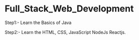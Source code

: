 # Full_Stack_Web_Development

Step1:- Learn the Basics of Java 

Step2:- Learn the HTML, CSS, JavaScript NodeJs
        Reactjs.

